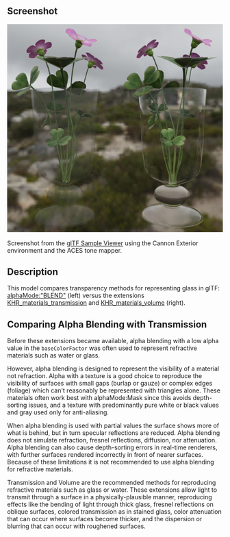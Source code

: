 ## Screenshot

![screenshot](screenshot/screenshot_large.jpg)

Screenshot from the [glTF Sample Viewer](https://github.khronos.org/glTF-Sample-Viewer-Release/) using the Cannon Exterior environment and the ACES tone mapper.

## Description

This model compares transparency methods for representing glass in glTF: [alphaMode:"BLEND"](https://registry.khronos.org/glTF/specs/2.0/glTF-2.0.html#_material_alphamode) (left) versus the extensions [KHR_materials_transmission](https://github.com/KhronosGroup/glTF/tree/main/extensions/2.0/Khronos/KHR_materials_transmission#readme) and [KHR_materials_volume](https://github.com/KhronosGroup/glTF/tree/main/extensions/2.0/Khronos/KHR_materials_volume#readme) (right). 

## Comparing Alpha Blending with Transmission

Before these extensions became available, alpha blending with a low alpha value in the `baseColorFactor` was often used to represent refractive materials such as water or glass. 

However, alpha blending is designed to represent the visibility of a material not refraction. Alpha with a texture is a good choice to reproduce the visibility of surfaces with small gaps (burlap or gauze) or complex edges (foliage) which can't reasonably be represented with triangles alone. These materials often work best with alphaMode:Mask since this avoids depth-sorting issues, and a texture with predominantly pure white or black values and gray used only for anti-aliasing.

When alpha blending is used with partial values the surface shows more of what is behind, but in turn specular reflections are reduced. Alpha blending does not simulate refraction, fresnel reflections, diffusion, nor attenuation. Alpha blending can also cause depth-sorting errors in real-time renderers, with further surfaces rendered incorrectly in front of nearer surfaces. Because of these limitations it is not recommended to use alpha blending for refractive materials.

Transmission and Volume are the recommended methods for reproducing refractive materials such as glass or water. These extensions allow light to transmit through a surface in a physically-plausible manner, reproducing effects like the bending of light through thick glass, fresnel reflections on oblique surfaces, colored transmission as in stained glass, color attenuation that can occur where surfaces become thicker, and the dispersion or blurring that can occur with roughened surfaces. 